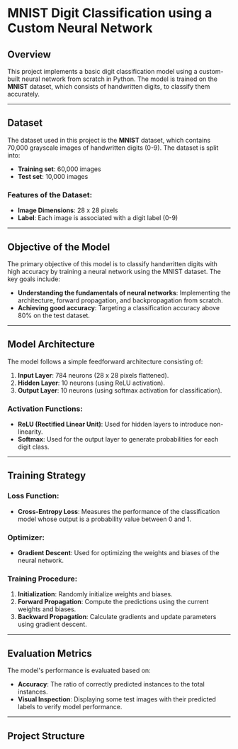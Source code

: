 # **MNIST Digit Classification using a Custom Neural Network**

## **Overview**
This project implements a basic digit classification model using a custom-built neural network from scratch in Python. The model is trained on the **MNIST** dataset, which consists of handwritten digits, to classify them accurately.

---

## **Dataset**

The dataset used in this project is the **MNIST** dataset, which contains 70,000 grayscale images of handwritten digits (0-9). The dataset is split into:
- **Training set**: 60,000 images
- **Test set**: 10,000 images

### **Features of the Dataset**:
- **Image Dimensions**: 28 x 28 pixels
- **Label**: Each image is associated with a digit label (0-9)

---

## **Objective of the Model**
The primary objective of this model is to classify handwritten digits with high accuracy by training a neural network using the MNIST dataset. The key goals include:
- **Understanding the fundamentals of neural networks**: Implementing the architecture, forward propagation, and backpropagation from scratch.
- **Achieving good accuracy**: Targeting a classification accuracy above 80% on the test dataset.

---

## **Model Architecture**

The model follows a simple feedforward architecture consisting of:
1. **Input Layer**: 784 neurons (28 x 28 pixels flattened).
2. **Hidden Layer**: 10 neurons (using ReLU activation).
3. **Output Layer**: 10 neurons (using softmax activation for classification).

### **Activation Functions**:
- **ReLU (Rectified Linear Unit)**: Used for hidden layers to introduce non-linearity.
- **Softmax**: Used for the output layer to generate probabilities for each digit class.

---

## **Training Strategy**

### **Loss Function**:
- **Cross-Entropy Loss**: Measures the performance of the classification model whose output is a probability value between 0 and 1.

### **Optimizer**:
- **Gradient Descent**: Used for optimizing the weights and biases of the neural network.

### **Training Procedure**:
1. **Initialization**: Randomly initialize weights and biases.
2. **Forward Propagation**: Compute the predictions using the current weights and biases.
3. **Backward Propagation**: Calculate gradients and update parameters using gradient descent.

---

## **Evaluation Metrics**

The model's performance is evaluated based on:
- **Accuracy**: The ratio of correctly predicted instances to the total instances.
- **Visual Inspection**: Displaying some test images with their predicted labels to verify model performance.

---

## **Project Structure**


